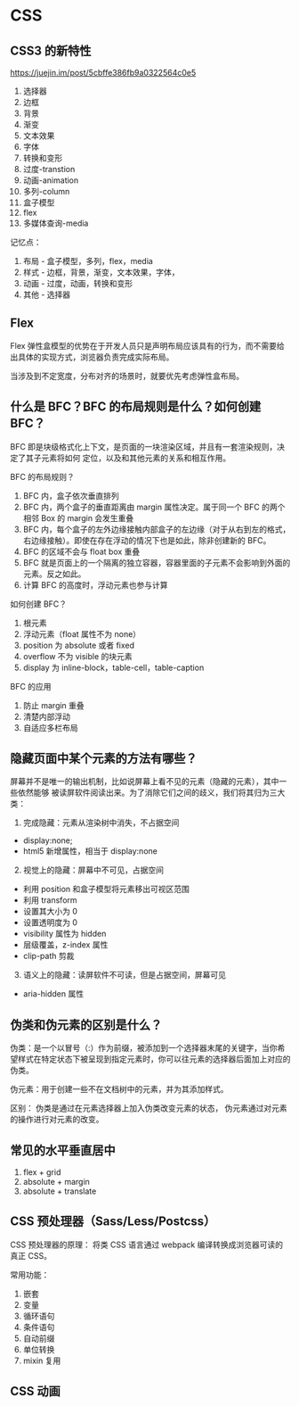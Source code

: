 # CSS

## CSS3 的新特性

https://juejin.im/post/5cbffe386fb9a0322564c0e5

1. 选择器
2. 边框
3. 背景
4. 渐变
5. 文本效果
6. 字体
7. 转换和变形
8. 过度-transtion
9. 动画-animation
10. 多列-column
11. 盒子模型
12. flex
13. 多媒体查询-media

记忆点：

1. 布局 - 盒子模型，多列，flex，media
2. 样式 - 边框，背景，渐变，文本效果，字体，
3. 动画 - 过度，动画，转换和变形
4. 其他 - 选择器

## Flex

Flex 弹性盒模型的优势在于开发人员只是声明布局应该具有的行为，而不需要给出具体的实现方式，浏览器负责完成实际布局。

当涉及到不定宽度，分布对齐的场景时，就要优先考虑弹性盒布局。

## 什么是 BFC？BFC 的布局规则是什么？如何创建 BFC？

BFC 即是块级格式化上下文，是页面的一块渲染区域，并且有一套渲染规则，决定了其子元素将如何
定位，以及和其他元素的关系和相互作用。

BFC 的布局规则？

1. BFC 内，盒子依次垂直排列
2. BFC 内，两个盒子的垂直距离由 margin 属性决定。属于同一个 BFC 的两个相邻 Box 的 margin 会发生重叠
3. BFC 内，每个盒子的左外边缘接触内部盒子的左边缘（对于从右到左的格式，右边缘接触）。即使在存在浮动的情况下也是如此，除非创建新的 BFC。
4. BFC 的区域不会与 float box 重叠
5. BFC 就是页面上的一个隔离的独立容器，容器里面的子元素不会影响到外面的元素。反之如此。
6. 计算 BFC 的高度时，浮动元素也参与计算

如何创建 BFC？

1. 根元素
2. 浮动元素（float 属性不为 none）
3. position 为 absolute 或者 fixed
4. overflow 不为 visible 的块元素
5. display 为 inline-block，table-cell，table-caption

BFC 的应用

1. 防止 margin 重叠
2. 清楚内部浮动
3. 自适应多栏布局

## 隐藏页面中某个元素的方法有哪些？

屏幕并不是唯一的输出机制，比如说屏幕上看不见的元素（隐藏的元素），其中一些依然能够
被读屏软件阅读出来。为了消除它们之间的歧义，我们将其归为三大类：

1. 完成隐藏：元素从渲染树中消失，不占据空间

- display:none;
- html5 新增属性，相当于 display:none

2. 视觉上的隐藏：屏幕中不可见，占据空间

- 利用 position 和盒子模型将元素移出可视区范围
- 利用 transform
- 设置其大小为 0
- 设置透明度为 0
- visibility 属性为 hidden
- 层级覆盖，z-index 属性
- clip-path 剪裁

3. 语义上的隐藏：读屏软件不可读，但是占据空间，屏幕可见

- aria-hidden 属性

## 伪类和伪元素的区别是什么？

伪类：是一个以冒号（:）作为前缀，被添加到一个选择器末尾的关键字，当你希望样式在特定状态下被呈现到指定元素时，你可以往元素的选择器后面加上对应的伪类。

伪元素：用于创建一些不在文档树中的元素，并为其添加样式。

区别：
伪类是通过在元素选择器上加入伪类改变元素的状态，
伪元素通过对元素的操作进行对元素的改变。

## 常见的水平垂直居中

1. flex + grid
2. absolute + margin
3. absolute + translate

## CSS 预处理器（Sass/Less/Postcss）

CSS 预处理器的原理：
将类 CSS 语言通过 webpack 编译转换成浏览器可读的真正 CSS。

常用功能：

1. 嵌套
2. 变量
3. 循环语句
4. 条件语句
5. 自动前缀
6. 单位转换
7. mixin 复用

## CSS 动画
